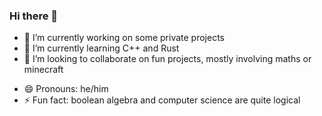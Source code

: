 ### Hi there 👋

- 🔭 I’m currently working on some private projects
- 🌱 I’m currently learning C++ and Rust
- 👯 I’m looking to collaborate on fun projects, mostly involving maths or minecraft
<!-- - 💬 Ask me about maths -->
<!-- - 📫 How to reach me: just reach out on GitHub -->
- 😄 Pronouns: he/him
- ⚡ Fun fact: boolean algebra and computer science are quite logical 
  
<!--
**jakobgraetz/jakobgraetz** is a ✨ _special_ ✨ repository because its `README.md` (this file) appears on your GitHub profile.

Here are some ideas to get you started:

- 🔭 I’m currently working on ...
- 🌱 I’m currently learning ...
- 👯 I’m looking to collaborate on ...
- 🤔 I’m looking for help with ...
- 💬 Ask me about ...
- 📫 How to reach me: ...
- 😄 Pronouns: ...
- ⚡ Fun fact: ...
-->
